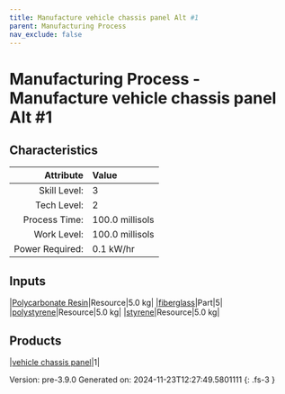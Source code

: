```yaml
---
title: Manufacture vehicle chassis panel Alt #1
parent: Manufacturing Process
nav_exclude: false
---
```

# Manufacturing Process - Manufacture vehicle chassis panel Alt #1


## Characteristics

| Attribute      | Value |
|--------:|:------|
|Skill Level:|3|
|Tech Level:|2|
|Process Time:|100.0 millisols|
|Work Level:|100.0 millisols|
|Power Required:|0.1 kW/hr|

## Inputs

|[Polycarbonate Resin](../resource/polycarbonate-resin.html)|Resource|5.0 kg|
|[fiberglass](../part/fiberglass.html)|Part|5|
|[polystyrene](../resource/polystyrene.html)|Resource|5.0 kg|
|[styrene](../resource/styrene.html)|Resource|5.0 kg|

## Products

|[vehicle chassis panel](../part/vehicle-chassis-panel.html)|1|


Version: pre-3.9.0 Generated on: 2024-11-23T12:27:49.5801111
{: .fs-3 }

